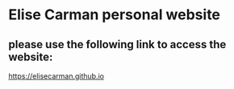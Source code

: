 # Elise Carman personal website

## please use the following link to access the website:
https://elisecarman.github.io
